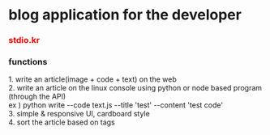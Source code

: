 
<h1>blog application for the developer</h1>
<h3 style="color:red">stdio.kr</h3>
<h3>functions</h3> 
1. write an article(image + code + text) on the web<br>
2. write an article on the linux console using python or node based program (through the API)<br>
   ex ) python write --code text.js --title 'test' --content 'test code'<br>
3. simple & responsive UI, cardboard style<br>
4. sort the article based on tags<br>

